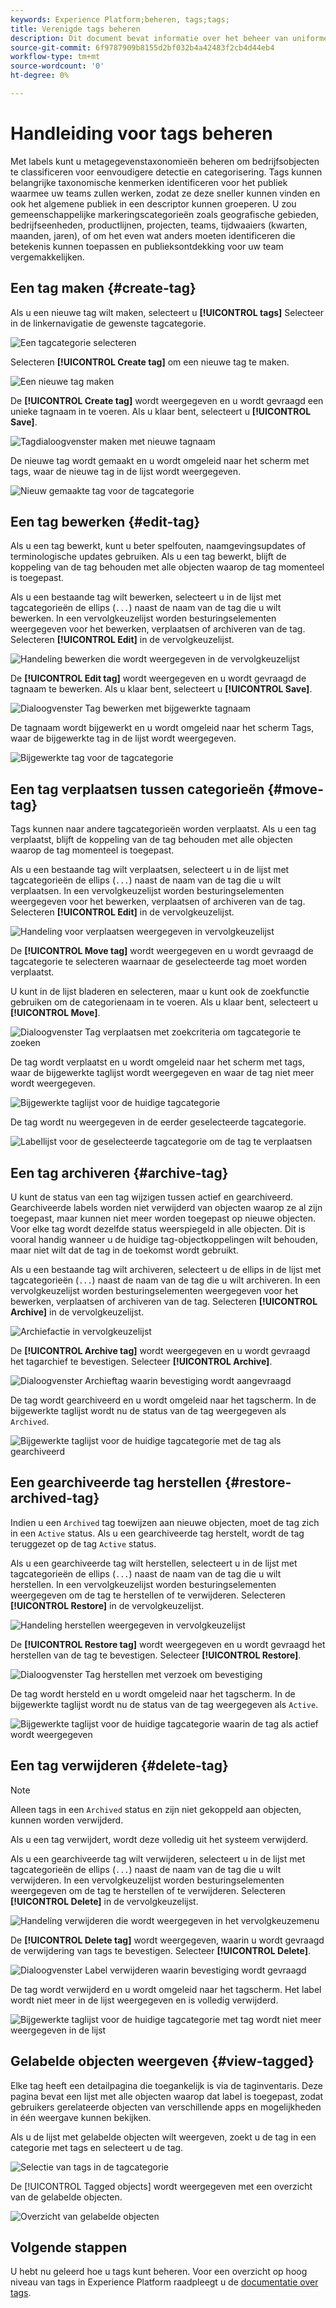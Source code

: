 ```yaml
---
keywords: Experience Platform;beheren, tags;tags;
title: Verenigde tags beheren
description: Dit document bevat informatie over het beheer van uniforme tags in Adobe Experience Cloud
source-git-commit: 6f9787909b8155d2bf032b4a42483f2cb4d44eb4
workflow-type: tm+mt
source-wordcount: '0'
ht-degree: 0%

---
```


# Handleiding voor tags beheren

Met labels kunt u metagegevenstaxonomieën beheren om bedrijfsobjecten te classificeren voor eenvoudigere detectie en categorisering. Tags kunnen belangrijke taxonomische kenmerken identificeren voor het publiek waarmee uw teams zullen werken, zodat ze deze sneller kunnen vinden en ook het algemene publiek in een descriptor kunnen groeperen. U zou gemeenschappelijke markeringscategorieën zoals geografische gebieden, bedrijfseenheden, productlijnen, projecten, teams, tijdwaaiers (kwarten, maanden, jaren), of om het even wat anders moeten identificeren die betekenis kunnen toepassen en publieksontdekking voor uw team vergemakkelijken. 

## Een tag maken {#create-tag}

Als u een nieuwe tag wilt maken, selecteert u **[!UICONTROL tags]** Selecteer in de linkernavigatie de gewenste tagcategorie.

![Een tagcategorie selecteren](./images/tag-selection.png)

Selecteren **[!UICONTROL Create tag]** om een nieuwe tag te maken.

![Een nieuwe tag maken](./images/new-tag.png)

De **[!UICONTROL Create tag]** wordt weergegeven en u wordt gevraagd een unieke tagnaam in te voeren. Als u klaar bent, selecteert u **[!UICONTROL Save]**.

![Tagdialoogvenster maken met nieuwe tagnaam](./images/create-tag-dialog.png)

De nieuwe tag wordt gemaakt en u wordt omgeleid naar het scherm met tags, waar de nieuwe tag in de lijst wordt weergegeven.

![Nieuw gemaakte tag voor de tagcategorie](./images/new-tag-listed.png)

## Een tag bewerken {#edit-tag}

Als u een tag bewerkt, kunt u beter spelfouten, naamgevingsupdates of terminologische updates gebruiken. Als u een tag bewerkt, blijft de koppeling van de tag behouden met alle objecten waarop de tag momenteel is toegepast.

Als u een bestaande tag wilt bewerken, selecteert u in de lijst met tagcategorieën de ellips (`...`) naast de naam van de tag die u wilt bewerken. In een vervolgkeuzelijst worden besturingselementen weergegeven voor het bewerken, verplaatsen of archiveren van de tag. Selecteren **[!UICONTROL Edit]** in de vervolgkeuzelijst.

![Handeling bewerken die wordt weergegeven in de vervolgkeuzelijst](./images/edit-action.png)

De **[!UICONTROL Edit tag]** wordt weergegeven en u wordt gevraagd de tagnaam te bewerken. Als u klaar bent, selecteert u **[!UICONTROL Save]**.

![Dialoogvenster Tag bewerken met bijgewerkte tagnaam](./images/edit-dialog.png)

De tagnaam wordt bijgewerkt en u wordt omgeleid naar het scherm Tags, waar de bijgewerkte tag in de lijst wordt weergegeven.

![Bijgewerkte tag voor de tagcategorie](./images/updated-tag-listed.png)

## Een tag verplaatsen tussen categorieën {#move-tag}

Tags kunnen naar andere tagcategorieën worden verplaatst. Als u een tag verplaatst, blijft de koppeling van de tag behouden met alle objecten waarop de tag momenteel is toegepast.

Als u een bestaande tag wilt verplaatsen, selecteert u in de lijst met tagcategorieën de ellips (`...`) naast de naam van de tag die u wilt verplaatsen. In een vervolgkeuzelijst worden besturingselementen weergegeven voor het bewerken, verplaatsen of archiveren van de tag. Selecteren **[!UICONTROL Edit]** in de vervolgkeuzelijst.

![Handeling voor verplaatsen weergegeven in vervolgkeuzelijst](./images/move-action.png)

De **[!UICONTROL Move tag]** wordt weergegeven en u wordt gevraagd de tagcategorie te selecteren waarnaar de geselecteerde tag moet worden verplaatst.

U kunt in de lijst bladeren en selecteren, maar u kunt ook de zoekfunctie gebruiken om de categorienaam in te voeren. Als u klaar bent, selecteert u **[!UICONTROL Move]**.

![Dialoogvenster Tag verplaatsen met zoekcriteria om tagcategorie te zoeken](./images/move-dialog.png)

De tag wordt verplaatst en u wordt omgeleid naar het scherm met tags, waar de bijgewerkte taglijst wordt weergegeven en waar de tag niet meer wordt weergegeven.

![Bijgewerkte taglijst voor de huidige tagcategorie](./images/current-tag-category.png)

De tag wordt nu weergegeven in de eerder geselecteerde tagcategorie.

![Labellijst voor de geselecteerde tagcategorie om de tag te verplaatsen](./images/moved-to-tag-category.png)

## Een tag archiveren {#archive-tag}

U kunt de status van een tag wijzigen tussen actief en gearchiveerd. Gearchiveerde labels worden niet verwijderd van objecten waarop ze al zijn toegepast, maar kunnen niet meer worden toegepast op nieuwe objecten. Voor elke tag wordt dezelfde status weerspiegeld in alle objecten. Dit is vooral handig wanneer u de huidige tag-objectkoppelingen wilt behouden, maar niet wilt dat de tag in de toekomst wordt gebruikt.

Als u een bestaande tag wilt archiveren, selecteert u de ellips in de lijst met tagcategorieën (`...`) naast de naam van de tag die u wilt archiveren. In een vervolgkeuzelijst worden besturingselementen weergegeven voor het bewerken, verplaatsen of archiveren van de tag. Selecteren **[!UICONTROL Archive]** in de vervolgkeuzelijst.

![Archiefactie in vervolgkeuzelijst](./images/archive-action.png)

De **[!UICONTROL Archive tag]** wordt weergegeven en u wordt gevraagd het tagarchief te bevestigen. Selecteer **[!UICONTROL Archive]**.

![Dialoogvenster Archieftag waarin bevestiging wordt aangevraagd](./images/archive-dialog.png)

De tag wordt gearchiveerd en u wordt omgeleid naar het tagscherm. In de bijgewerkte taglijst wordt nu de status van de tag weergegeven als `Archived`.

![Bijgewerkte taglijst voor de huidige tagcategorie met de tag als gearchiveerd](./images/archive-status.png)

## Een gearchiveerde tag herstellen {#restore-archived-tag}

Indien u een `Archived` tag toewijzen aan nieuwe objecten, moet de tag zich in een `Active` status. Als u een gearchiveerde tag herstelt, wordt de tag teruggezet op de tag `Active` status.

Als u een gearchiveerde tag wilt herstellen, selecteert u in de lijst met tagcategorieën de ellips (`...`) naast de naam van de tag die u wilt herstellen. In een vervolgkeuzelijst worden besturingselementen weergegeven om de tag te herstellen of te verwijderen. Selecteren **[!UICONTROL Restore]** in de vervolgkeuzelijst.

![Handeling herstellen weergegeven in vervolgkeuzelijst](./images/restore-action.png)

De **[!UICONTROL Restore tag]** wordt weergegeven en u wordt gevraagd het herstellen van de tag te bevestigen. Selecteer **[!UICONTROL Restore]**.

![Dialoogvenster Tag herstellen met verzoek om bevestiging](./images/restore-dialog.png)

De tag wordt hersteld en u wordt omgeleid naar het tagscherm. In de bijgewerkte taglijst wordt nu de status van de tag weergegeven als `Active`.

![Bijgewerkte taglijst voor de huidige tagcategorie waarin de tag als actief wordt weergegeven](./images/restored-active-status.png)

## Een tag verwijderen {#delete-tag}

>[!NOTE]
>
>Alleen tags in een `Archived` status en zijn niet gekoppeld aan objecten, kunnen worden verwijderd.

Als u een tag verwijdert, wordt deze volledig uit het systeem verwijderd.

Als u een gearchiveerde tag wilt verwijderen, selecteert u in de lijst met tagcategorieën de ellips (`...`) naast de naam van de tag die u wilt verwijderen. In een vervolgkeuzelijst worden besturingselementen weergegeven om de tag te herstellen of te verwijderen. Selecteren **[!UICONTROL Delete]** in de vervolgkeuzelijst.

![Handeling verwijderen die wordt weergegeven in het vervolgkeuzemenu](./images/delete-action.png)

De **[!UICONTROL Delete tag]** wordt weergegeven, waarin u wordt gevraagd de verwijdering van tags te bevestigen. Selecteer **[!UICONTROL Delete]**.

![Dialoogvenster Label verwijderen waarin bevestiging wordt gevraagd](./images/delete-dialog.png)

De tag wordt verwijderd en u wordt omgeleid naar het tagscherm. Het label wordt niet meer in de lijst weergegeven en is volledig verwijderd.

![Bijgewerkte taglijst voor de huidige tagcategorie met tag wordt niet meer weergegeven in de lijst](./images/deleted-updated-list.png)

## Gelabelde objecten weergeven {#view-tagged}

Elke tag heeft een detailpagina die toegankelijk is via de taginventaris. Deze pagina bevat een lijst met alle objecten waarop dat label is toegepast, zodat gebruikers gerelateerde objecten van verschillende apps en mogelijkheden in één weergave kunnen bekijken.

Als u de lijst met gelabelde objecten wilt weergeven, zoekt u de tag in een categorie met tags en selecteert u de tag.

![Selectie van tags in de tagcategorie](./images/view-tag-selection.png)

De [!UICONTROL Tagged objects] wordt weergegeven met een overzicht van de gelabelde objecten.

![Overzicht van gelabelde objecten](./images/tagged-objects.png)

## Volgende stappen

U hebt nu geleerd hoe u tags kunt beheren. Voor een overzicht op hoog niveau van tags in Experience Platform raadpleegt u de [documentatie over tags](../overview.md).
